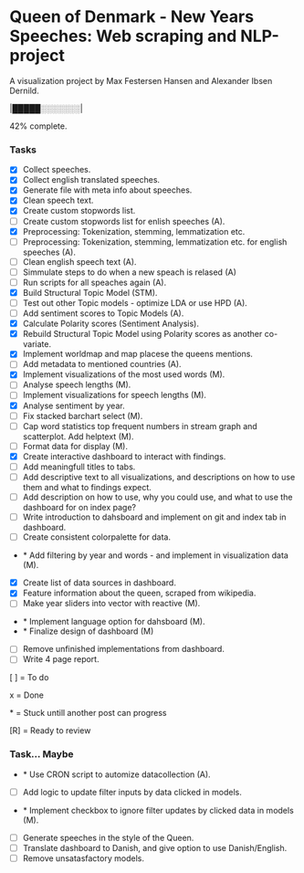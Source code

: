 # Queen of Denmark - New Years Speeches: Web scraping and NLP-project

A visualization project by Max Festersen Hansen and Alexander Ibsen Dernild.

|█████░░░░░░░|

42% complete.

### Tasks

- [x] Collect speeches.
- [x] Collect english translated speeches.
- [x] Generate file with meta info about speeches.
- [x] Clean speech text.
- [x] Create custom stopwords list.
- [ ] Create custom stopwords list for enlish speeches (A).
- [x] Preprocessing: Tokenization, stemming, lemmatization etc.
- [ ] Preprocessing: Tokenization, stemming, lemmatization etc. for english speeches (A).
- [ ] Clean english speech text (A).
- [ ] Simmulate steps to do when a new speach is relased (A)
- [ ] Run scripts for all speaches again (A).
- [x] Build Structural Topic Model (STM).
- [ ] Test out other Topic models - optimize LDA or use HPD (A).
- [ ] Add sentiment scores to Topic Models (A).
- [x] Calculate Polarity scores (Sentiment Analysis).
- [x] Rebuild Structural Topic Model using Polarity scores as another co-variate.
- [x] Implement worldmap and map placese the queens mentions.
- [ ] Add metadata to mentioned countries (A).
- [x] Implement visualizations of the most used words (M).
- [ ] Analyse speech lengths (M).
- [ ] Implement visualizations for speech lengths (M).
- [x] Analyse sentiment by year.
- [ ] Fix stacked barchart select (M).
- [ ] Cap word statistics top frequent numbers in stream graph and scatterplot. Add helptext (M).
- [ ] Format data for display (M).
- [x] Create interactive dashboard to interact with findings.
- [ ] Add meaningfull titles to tabs.
- [ ] Add descriptive text to all visualizations, and descriptions on how to use them and what to findings expect.
- [ ] Add description on how to use, why you could use, and what to use the dashboard for on index page?
- [ ] Write introduction to dahsboard and implement on git and index tab in dashboard.
- [ ] Create consistent colorpalette for data.
- \* Add filtering by year and words - and implement in visualization data (M).
- [x] Create list of data sources in dashboard.
- [x] Feature information about the queen, scraped from wikipedia.
- [ ] Make year sliders into vector with reactive (M).
- \* Implement language option for dahsboard (M).
- \* Finalize design of dashboard (M)
- [ ] Remove unfinished implementations from dashboard.
- [ ] Write 4 page report.

[ ] = To do

x = Done

\* = Stuck untill another post can progress

[R] = Ready to review

### Task... Maybe
- \* Use CRON script to automize datacollection (A).
- [ ] Add logic to update filter inputs by data clicked in models.
- \* Implement checkbox to ignore filter updates by clicked data in models (M).
- [ ] Generate speeches in the style of the Queen.
- [ ] Translate dashboard to Danish, and give option to use Danish/English.
- [ ] Remove unsatasfactory models.
